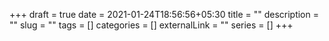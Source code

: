 +++ 
draft = true
date = 2021-01-24T18:56:56+05:30
title = ""
description = ""
slug = "" 
tags = []
categories = []
externalLink = ""
series = []
+++
